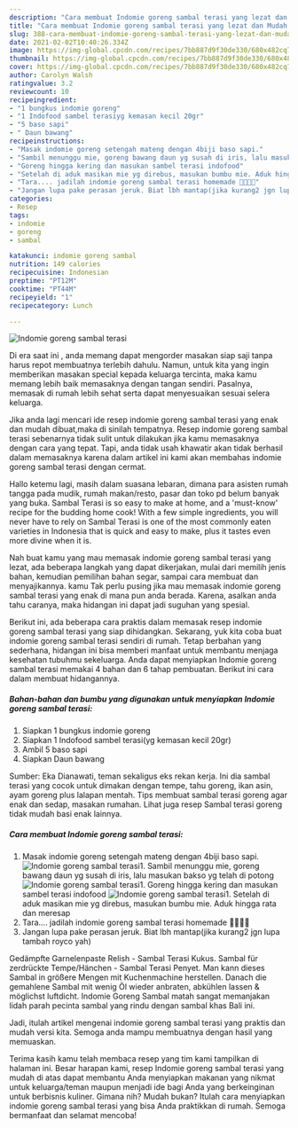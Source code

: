 ```yaml
---
description: "Cara membuat Indomie goreng sambal terasi yang lezat dan Mudah Dibuat"
title: "Cara membuat Indomie goreng sambal terasi yang lezat dan Mudah Dibuat"
slug: 388-cara-membuat-indomie-goreng-sambal-terasi-yang-lezat-dan-mudah-dibuat
date: 2021-02-02T10:40:26.334Z
image: https://img-global.cpcdn.com/recipes/7bb887d9f30de330/680x482cq70/indomie-goreng-sambal-terasi-foto-resep-utama.jpg
thumbnail: https://img-global.cpcdn.com/recipes/7bb887d9f30de330/680x482cq70/indomie-goreng-sambal-terasi-foto-resep-utama.jpg
cover: https://img-global.cpcdn.com/recipes/7bb887d9f30de330/680x482cq70/indomie-goreng-sambal-terasi-foto-resep-utama.jpg
author: Carolyn Walsh
ratingvalue: 3.2
reviewcount: 10
recipeingredient:
- "1 bungkus indomie goreng"
- "1 Indofood sambel terasiyg kemasan kecil 20gr"
- "5 baso sapi"
- " Daun bawang"
recipeinstructions:
- "Masak indomie goreng setengah mateng dengan 4biji baso sapi."
- "Sambil menunggu mie, goreng bawang daun yg susah di iris, lalu masukan bakso yg telah di potong"
- "Goreng hingga kering dan masukan sambel terasi indofood"
- "Setelah di aduk masikan mie yg direbus, masukan bumbu mie. Aduk hingga rata dan meresap"
- "Tara.... jadilah indomie goreng sambal terasi homemade 🤣😆👌🏻"
- "Jangan lupa pake perasan jeruk. Biat lbh mantap(jika kurang2 jgn lupa tambah royco yah)"
categories:
- Resep
tags:
- indomie
- goreng
- sambal

katakunci: indomie goreng sambal 
nutrition: 149 calories
recipecuisine: Indonesian
preptime: "PT12M"
cooktime: "PT44M"
recipeyield: "1"
recipecategory: Lunch

---
```



![Indomie goreng sambal terasi](https://img-global.cpcdn.com/recipes/7bb887d9f30de330/680x482cq70/indomie-goreng-sambal-terasi-foto-resep-utama.jpg)

Di era  saat ini , anda memang dapat mengorder masakan siap saji tanpa harus repot membuatnya terlebih dahulu. Namun, untuk kita yang ingin memberikan masakan special kepada keluarga tercinta, maka kamu memang lebih baik memasaknya dengan tangan sendiri. Pasalnya, memasak di rumah lebih sehat serta dapat menyesuaikan sesuai selera keluarga.

Jika anda lagi mencari ide resep indomie goreng sambal terasi yang enak dan mudah dibuat,maka di sinilah tempatnya. Resep indomie goreng sambal terasi  sebenarnya tidak sulit untuk dilakukan jika kamu memasaknya dengan cara yang tepat. Tapi, anda tidak usah khawatir akan tidak berhasil dalam memasaknya 
karena dalam artikel ini kami akan membahas indomie goreng sambal terasi dengan cermat.  

Hallo ketemu lagi, masih dalam suasana lebaran, dimana para asisten rumah tangga pada mudik, rumah makan/resto, pasar dan toko pd belum banyak yang buka. Sambal Terasi is so easy to make at home, and a &#39;must-know&#39; recipe for the budding home cook! With a few simple ingredients, you will never have to rely on Sambal Terasi is one of the most commonly eaten varieties in Indonesia that is quick and easy to make, plus it tastes even more divine when it is.

Nah buat kamu yang mau memasak indomie goreng sambal terasi yang lezat, ada beberapa langkah yang dapat dikerjakan, mulai dari memilih jenis bahan, kemudian pemilihan bahan segar, sampai cara membuat dan menyajikannya. kamu Tak perlu pusing jika mau memasak indomie goreng sambal terasi yang enak di mana pun anda berada. Karena, asalkan anda  tahu caranya, maka hidangan ini dapat jadi suguhan yang spesial.

Berikut ini, ada beberapa cara praktis  dalam memasak resep indomie goreng sambal terasi yang siap dihidangkan. Sekarang, yuk kita coba buat indomie goreng sambal terasi sendiri di rumah. Tetap berbahan yang sederhana, hidangan ini bisa memberi manfaat untuk membantu menjaga kesehatan tubuhmu sekeluarga. Anda dapat menyiapkan Indomie goreng sambal terasi memakai 4 bahan dan 6 tahap pembuatan. Berikut ini cara dalam membuat hidangannya.

<!--inarticleads1-->

##### Bahan-bahan dan bumbu yang digunakan untuk menyiapkan Indomie goreng sambal terasi:

1. Siapkan 1 bungkus indomie goreng
1. Siapkan 1 Indofood sambel terasi(yg kemasan kecil 20gr)
1. Ambil 5 baso sapi
1. Siapkan  Daun bawang


Sumber: Eka Dianawati, teman sekaligus eks rekan kerja. Ini dia sambal terasi yang cocok untuk dimakan dengan tempe, tahu goreng, ikan asin, ayam goreng plus lalapan mentah. Tips membuat sambal terasi goreng agar enak dan sedap, masakan rumahan. Lihat juga resep Sambal terasi goreng tidak mudah basi enak lainnya. 

<!--inarticleads2-->

##### Cara membuat Indomie goreng sambal terasi:

1. Masak indomie goreng setengah mateng dengan 4biji baso sapi.
<img src="https://img-global.cpcdn.com/steps/40cc8d9406cc4a6f/160x128cq70/indomie-goreng-sambal-terasi-langkah-memasak-1-foto.jpg" alt="Indomie goreng sambal terasi">1. Sambil menunggu mie, goreng bawang daun yg susah di iris, lalu masukan bakso yg telah di potong
<img src="https://img-global.cpcdn.com/steps/a010775462bc4dd0/160x128cq70/indomie-goreng-sambal-terasi-langkah-memasak-2-foto.jpg" alt="Indomie goreng sambal terasi">1. Goreng hingga kering dan masukan sambel terasi indofood
<img src="https://img-global.cpcdn.com/steps/ff6b0289a8c89caa/160x128cq70/indomie-goreng-sambal-terasi-langkah-memasak-3-foto.jpg" alt="Indomie goreng sambal terasi">1. Setelah di aduk masikan mie yg direbus, masukan bumbu mie. Aduk hingga rata dan meresap
1. Tara.... jadilah indomie goreng sambal terasi homemade 🤣😆👌🏻
1. Jangan lupa pake perasan jeruk. Biat lbh mantap(jika kurang2 jgn lupa tambah royco yah)


Gedämpfte Garnelenpaste Relish - Sambal Terasi Kukus. Sambal für zerdrückte Tempe/Hänchen - Sambal Terasi Penyet. Man kann dieses Sambal in größere Mengen mit Kuchenmachine herstellen. Danach die gemahlene Sambal mit wenig Öl wieder anbraten, abkühlen lassen &amp; möglichst luftdicht. Indomie Goreng Sambal matah sangat memanjakan lidah parah pecinta sambal yang rindu dengan sambal khas Bali ini. 

Jadi, itulah artikel mengenai  indomie goreng sambal terasi  yang praktis dan mudah versi kita. Semoga anda mampu membuatnya dengan hasil yang memuaskan. 

Terima kasih kamu telah membaca resep yang tim kami tampilkan di halaman ini. Besar harapan kami, resep  Indomie goreng sambal terasi yang mudah di atas dapat membantu Anda menyiapkan makanan yang nikmat untuk keluarga/teman maupun menjadi ide bagi Anda yang berkeinginan untuk berbisnis kuliner. Gimana nih? Mudah bukan? Itulah cara menyiapkan indomie goreng sambal terasi yang bisa Anda praktikkan di rumah. Semoga bermanfaat dan selamat mencoba!

